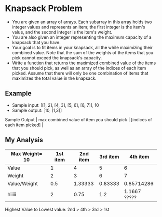# Knapsack Problem

* You are given an array of arrays. Each subarray in this array holds two integer values and represents an item; the first integer is the item's value, and the second integer is the item's weight. 
* You are also given an integer representing the maximum capacity of a knapsack that you have.  
* Your goal is to fit items in your knapsack, all the while maximizing their combined value. Note that the sum of the weights of the items that you pick cannot exceed the knapsack's capacity. 
* Write a function that returns the maximized combined value of the items that you should pick, as well as an array of the indices of each item picked. Assume that there will only be one combination of items that maximizes the total value in the knapsack.

## Example



* Sample input:  [[1, 2], [4, 3], [5, 6], [6, 7]], 10
* Sample output: [10, [1,3]]

Sample Output | max combined value of item you should pick | [indices of each item picked] |



## My Analysis

Max Weight= 10| 1st item |2nd item |3rd item| 4th item|
--------------| ---------|---------|--------|---------|
Value         | 1        | 4       |5       |6        |
Weight        | 2        | 3       |6       |7        |
Value/Weight  | 0.5      | 1.33333 |0.83333 | 0.85714286| ??
hiiiii        |2 |0.75 | 1.2 | 1.1667 ?????




Highest Value to Lowest value: 2nd > 4th > 3rd > 1st 

